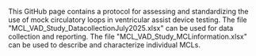 This GitHub page contains a protocol for assessing and standardizing the use of mock circulatory loops in ventricular assist device testing. The file "MCL_VAD_Study_DatacollectionJuly2025.xlsx" can be used for data collection and reporting. The file "MCL_VAD_Study_MCLinformation.xlsx" can be used to describe and characterize individual MCLs.
